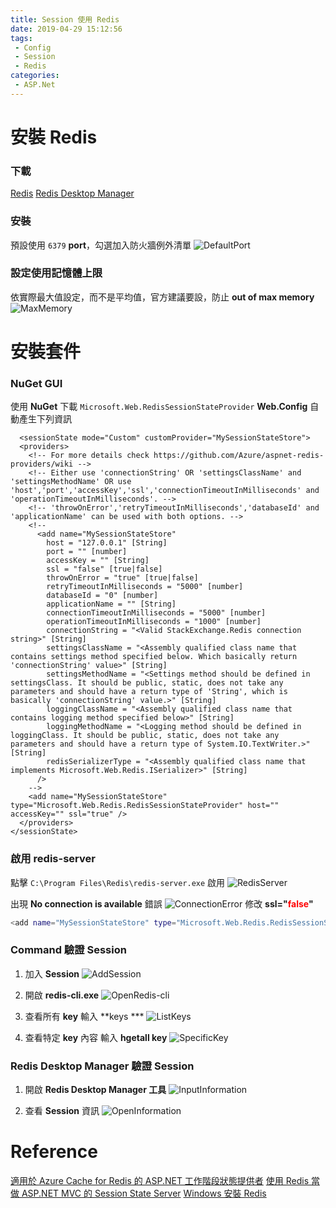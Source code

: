 ```yaml
---
title: Session 使用 Redis
date: 2019-04-29 15:12:56
tags:
 - Config
 - Session
 - Redis
categories: 
 - ASP.Net
---
```


# 安裝 Redis
### 下載
[Redis](https://github.com/MicrosoftArchive/redis/releases/download/win-3.0.504/Redis-x64-3.0.504.msi)
[Redis Desktop Manager](https://sourceforge.net/projects/redis-desktop-manager.mirror/files/0.8.8/redis-desktop-manager-0.8.8.384.exe/download)

### 安裝
預設使用 `6379` **port**，勾選加入防火牆例外清單
![DefaultPort](1.png)

### 設定使用記憶體上限
依實際最大值設定，而不是平均值，官方建議要設，防止 **out of max memory**
![MaxMemory](2.png)

# 安裝套件
### NuGet GUI
使用 **NuGet** 下載 `Microsoft.Web.RedisSessionStateProvider`
**Web.Config** 自動產生下列資訊

      <sessionState mode="Custom" customProvider="MySessionStateStore">
      <providers>
        <!-- For more details check https://github.com/Azure/aspnet-redis-providers/wiki -->
        <!-- Either use 'connectionString' OR 'settingsClassName' and 'settingsMethodName' OR use 'host','port','accessKey','ssl','connectionTimeoutInMilliseconds' and 'operationTimeoutInMilliseconds'. -->
        <!-- 'throwOnError','retryTimeoutInMilliseconds','databaseId' and 'applicationName' can be used with both options. -->
        <!--
          <add name="MySessionStateStore" 
            host = "127.0.0.1" [String]
            port = "" [number]
            accessKey = "" [String]
            ssl = "false" [true|false]
            throwOnError = "true" [true|false]
            retryTimeoutInMilliseconds = "5000" [number]
            databaseId = "0" [number]
            applicationName = "" [String]
            connectionTimeoutInMilliseconds = "5000" [number]
            operationTimeoutInMilliseconds = "1000" [number]
            connectionString = "<Valid StackExchange.Redis connection string>" [String]
            settingsClassName = "<Assembly qualified class name that contains settings method specified below. Which basically return 'connectionString' value>" [String]
            settingsMethodName = "<Settings method should be defined in settingsClass. It should be public, static, does not take any parameters and should have a return type of 'String', which is basically 'connectionString' value.>" [String]
            loggingClassName = "<Assembly qualified class name that contains logging method specified below>" [String]
            loggingMethodName = "<Logging method should be defined in loggingClass. It should be public, static, does not take any parameters and should have a return type of System.IO.TextWriter.>" [String]
            redisSerializerType = "<Assembly qualified class name that implements Microsoft.Web.Redis.ISerializer>" [String]
          />
        -->
        <add name="MySessionStateStore" type="Microsoft.Web.Redis.RedisSessionStateProvider" host="" accessKey="" ssl="true" />
      </providers>
    </sessionState>

### 啟用 redis-server
點擊 `C:\Program Files\Redis\redis-server.exe` 啟用
![RedisServer](3.png)

出現 **No connection is available** 錯誤
![ConnectionError](4.png)
修改 **ssl="<font color="red">false</font>"**
~~~ bash
<add name="MySessionStateStore" type="Microsoft.Web.Redis.RedisSessionStateProvider" host="" accessKey="" ssl="false" />
~~~

### Command 驗證 Session
1. 加入 **Session**
![AddSession](5.png)

2. 開啟 **redis-cli.exe**
![OpenRedis-cli](6.png)

3. 查看所有 **key**
輸入 **keys ***
![ListKeys](7.png)

4. 查看特定 **key** 內容
輸入 **hgetall key**
![SpecificKey](8.png)

### Redis Desktop Manager 驗證 Session
1. 開啟 **Redis Desktop Manager 工具**
![InputInformation](9.png)

2. 查看 **Session** 資訊
![OpenInformation](10.png)

# Reference
[適用於 Azure Cache for Redis 的 ASP.NET 工作階段狀態提供者](https://docs.microsoft.com/zh-tw/azure/azure-cache-for-redis/cache-aspnet-session-state-provider)
[使用 Redis 當做 ASP.NET MVC 的 Session State Server](https://blog.yowko.com/redis-aspnet-mvc-session-state-server/)
[Windows 安裝 Redis](https://dotblogs.com.tw/zackmyself/2017/04/27/005621)